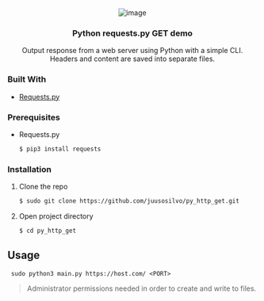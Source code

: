 
<!-- PROJECT SHIELDS -->
<!--
*** I'm using markdown "reference style" links for readability.
*** Reference links are enclosed in brackets [ ] instead of parentheses ( ).
*** See the bottom of this document for the declaration of the reference variables
*** for contributors-url, forks-url, etc. This is an optional, concise syntax you may use.
*** https://www.markdownguide.org/basic-syntax/#reference-style-links
-->

<!-- PROJECT LOGO -->
<br />
<div align="center">

  ![image](https://user-images.githubusercontent.com/106491133/170940464-2ab2d388-547e-435d-9a7a-5efbda93c84d.png)

<h3 align="center">Python requests.py GET demo</h3>

  <p align="center">
    Output response from a web server using Python with a simple CLI. Headers and content are saved into separate files.
    <br />
  </p>
</div>

### Built With

* [Requests.py](https://pypi.org/project/requests/)

### Prerequisites
* Requests.py
  ```sh
  $ pip3 install requests
  ```

### Installation

1. Clone the repo
   ```sh
   $ sudo git clone https://github.com/juusosilvo/py_http_get.git
   ```
2. Open project directory
   ```sh
   $ cd py_http_get
   ```

<!-- USAGE EXAMPLES -->
## Usage
  ```
   sudo python3 main.py https://host.com/ <PORT>
  ```
  >Administrator permissions needed in order to create  and write to files.
